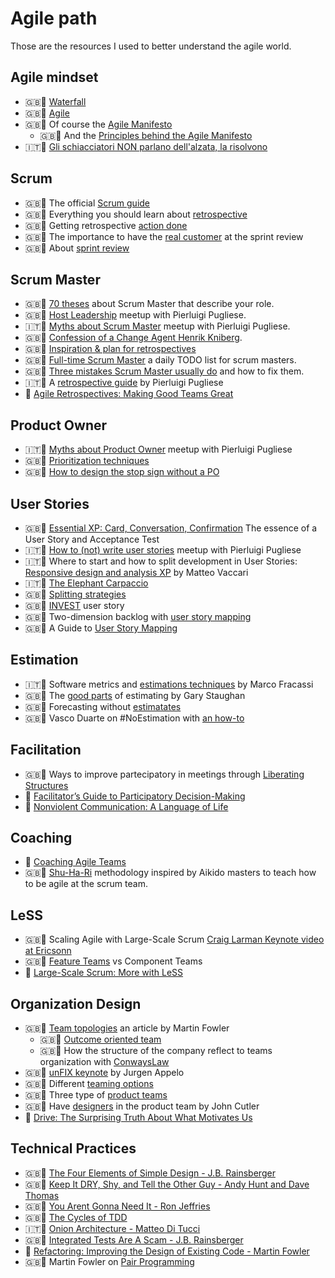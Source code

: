 # Agile path
Those are the resources I used to better understand the agile world.

## Agile mindset
* 🇬🇧📃 [Waterfall](https://condor.depaul.edu/dmumaugh/readings/handouts/IS375/IIDI.pdf)
* 🇬🇧📃 [Agile](https://condor.depaul.edu/dmumaugh/readings/handouts/IS375/IIDII.pdf)
* 🇬🇧📃 Of course the [Agile Manifesto](https://agilemanifesto.org/)
  * 🇬🇧📃 And the [Principles behind the Agile Manifesto](https://agilemanifesto.org/principles.html)
* 🇮🇹🎥 [Gli schiacciatori NON parlano dell'alzata, la risolvono](https://www.youtube.com/watch?v=5RXX-PiifXY)

## Scrum
* 🇬🇧📃 The official [Scrum guide](https://www.scrumguides.org/scrum-guide.html) 
* 🇬🇧📃 Everything you should learn about [retrospective](https://retromat.org/blog/getting-started-with-retrospectives/)
* 🇬🇧📃 Getting retrospective [action done](https://www.benlinders.com/2015/getting-retrospective-actions-done/)
* 🇬🇧📃 The importance to have the [real customer](https://medium.com/serious-scrum/scrum-teams-need-to-know-their-real-customers-ec52cf71c717) at the sprint review
* 🇬🇧📃 About [sprint review](https://medium.com/@anca_51481/12-things-you-must-know-about-the-sprint-review-e57cfea4da3d)

## Scrum Master
* 🇬🇧📃 [70 theses](https://age-of-product.com/70-scrum-master-theses/) about Scrum Master that describe your role.
* 🇬🇧🎥 [Host Leadership](https://vimeo.com/422134332) meetup with Pierluigi Pugliese.
* 🇮🇹🎥 [Myths about Scrum Master](https://vimeo.com/414450263) meetup with Pierluigi Pugliese.
* 🇬🇧🎥 [Confession of a Change Agent Henrik Kniberg](https://www.youtube.com/watch?v=c1W6U2duXdI).
* 🇬🇧📃 [Inspiration & plan for retrospectives](https://retromat.org/en/)
* 🇬🇧📃 [Full-time Scrum Master](https://scrummasterchecklist.org/pdf/ScrumMaster-Checklist-2022-02-08-en.pdf) a daily TODO list for scrum masters.
* 🇬🇧📃 [Three mistakes Scrum Master usually do](https://www.mountaingoatsoftware.com/blog/three-mistakes-scrum-masters-make-and-how-to-correct-them) and how to fix them.
* 🇮🇹📃 A [retrospective guide](https://www.mokabyte.it/2014/04/01/retrospective-1/) by Pierluigi Pugliese
* 📗 [Agile Retrospectives: Making Good Teams Great](https://www.amazon.it/gp/product/0977616649/)

## Product Owner
* 🇮🇹🎥 [Myths about Product Owner](https://vimeo.com/414450686) meetup with Pierluigi Pugliese
* 🇬🇧📃 [Prioritization techniques](https://www.career.pm/briefings/product-prioritization-techniques)
* 🇬🇧🎥 [How to design the stop sign without a PO](https://youtu.be/Wac3aGn5twc)

## User Stories
* 🇬🇧📃 [Essential XP: Card, Conversation, Confirmation](https://ronjeffries.com/xprog/articles/expcardconversationconfirmation/) The essence of a User Story and Acceptance Test 
* 🇮🇹🎥 [How to (not) write user stories](https://vimeo.com/563655496) meetup with Pierluigi Pugliese
* 🇮🇹🎥 Where to start and how to split development in User Stories: [Responsive design and analysis XP](https://www.youtube.com/watch?v=4L9aL_W-Uo0) by Matteo Vaccari
* 🇮🇹📃 [The Elephant Carpaccio](https://www.intre.it/2020/04/28/the-elephant-carpaccio-exercise/)
* 🇬🇧📃 [Splitting strategies](https://medium.com/the-liberators/10-powerful-strategies-for-breaking-down-user-stories-in-scrum-with-cheatsheet-2cd9aae7d0eb)
* 🇬🇧📃 [INVEST](https://en.wikipedia.org/wiki/INVEST_(mnemonic)) user story
* 🇬🇧🎥 Two-dimension backlog with [user story mapping](https://www.youtube.com/watch?v=YumNf61xn5E)
* 🇬🇧📃 A Guide to [User Story Mapping](https://plan.io/blog/user-story-mapping/)

## Estimation
* 🇮🇹🎥 Software metrics and [estimations techniques](https://www.youtube.com/watch?v=gYNIs341O0k) by Marco Fracassi
* 🇬🇧🎥 The [good parts](https://www.youtube.com/watch?v=K6PqofeqoCc) of estimating by Gary Staughan
* 🇬🇧🎥 Forecasting without [estimatates](https://www.youtube.com/watch?v=qAMEK36w2as)
* 🇬🇧🎥 Vasco Duarte on #NoEstimation with [an how-to](https://www.youtube.com/watch?v=cgvB2wWvi8M)

## Facilitation
* 🇬🇧📃 Ways to improve partecipatory in meetings through [Liberating Structures](https://www.liberatingstructures.com/)
* 📗 [Facilitator’s Guide to Participatory Decision-Making](https://www.amazon.it/Facilitators-Participatory-Decision-Making-Jossey-bass-Management/dp/B01JQQGYTO)
* 📗 [Nonviolent Communication: A Language of Life](https://www.amazon.it/gp/product/189200528X)

## Coaching
* 📗 [Coaching Agile Teams](https://www.amazon.it/Coaching-Agile-Teams-Scrummasters-Transition/dp/0321637704)
* 🇬🇧📃 [Shu-Ha-Ri](https://www.scrum.org/resources/blog/shu-ha-ri-professional-coaching) methodology inspired by Aikido masters to teach how to be agile at the scrum team.

## LeSS
* 🇬🇧🎥 Scaling Agile with Large-Scale Scrum [Craig Larman Keynote video at Ericsonn](https://www.youtube.com/watch?v=Gw1lLt18KzE)
* 🇬🇧📃 [Feature Teams](https://less.works/less/structure/feature-teams) vs Component Teams
* 📗 [Large-Scale Scrum: More with LeSS](https://www.amazon.it/Large-Scale-Scrum-More-Less-Signature/dp/0321985710)

## Organization Design
* 🇬🇧📃 [Team topologies](https://martinfowler.com/bliki/TeamTopologies.html) an article by Martin Fowler
  * 🇬🇧📃 [Outcome oriented team](https://martinfowler.com/bliki/OutcomeOriented.html)
  * 🇬🇧📃 How the structure of the company reflect to teams organization with [ConwaysLaw](https://martinfowler.com/bliki/ConwaysLaw.html)
* 🇬🇧🎥 [unFIX keynote](https://youtu.be/nDpl15zZQdg) by Jurgen Appelo
* 🇬🇧📃 Different [teaming options](https://unfix.com/teaming-options)
* 🇬🇧📃 Three type of [product teams](https://www.linkedin.com/pulse/three-product-teams-john-cutler/)
* 🇬🇧🎥 Have [designers](https://www.youtube.com/watch?v=HdqX4A_3-bA) in the product team by John Cutler
* 📗 [Drive: The Surprising Truth About What Motivates Us](https://www.amazon.it/Drive-Surprising-Truth-About-Motivates/dp/1594484805)

## Technical Practices
* 🇬🇧📃 [The Four Elements of Simple Design - J.B. Rainsberger](https://blog.jbrains.ca/permalink/the-four-elements-of-simple-design)
* 🇬🇧📃 [Keep It DRY, Shy, and Tell the Other Guy - Andy Hunt and Dave Thomas](http://media.pragprog.com/articles/may_04_oo1.pdf)
* 🇬🇧📃 [You Arent Gonna Need It - Ron Jeffries](http://wiki.c2.com/?YouArentGonnaNeedIt)
* 🇬🇧📃 [The Cycles of TDD](https://blog.cleancoder.com/uncle-bob/2014/12/17/TheCyclesOfTDD.html)
* 🇮🇹🎥 [Onion Architecture - Matteo Di Tucci](https://www.youtube.com/watch?v=VjNrqU40qH4)
* 🇬🇧📃 [Integrated Tests Are A Scam - J.B. Rainsberger](https://vimeo.com/80533536) 
* 📗 [Refactoring: Improving the Design of Existing Code - Martin Fowler](https://amzn.to/3fyboRY)
* 🇬🇧📃 Martin Fowler on [Pair Programming](https://martinfowler.com/articles/on-pair-programming.html)


